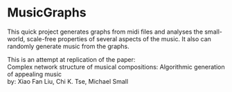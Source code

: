# MusicGraphs
This quick project generates graphs from midi files and analyses the small-world, scale-free properties of several aspects of the music.  It also can randomly generate music from the graphs.  

This is an attempt at replication of the paper:   
Complex network structure of musical compositions: Algorithmic generation of appealing music  
by: Xiao Fan Liu, Chi K. Tse, Michael Small
